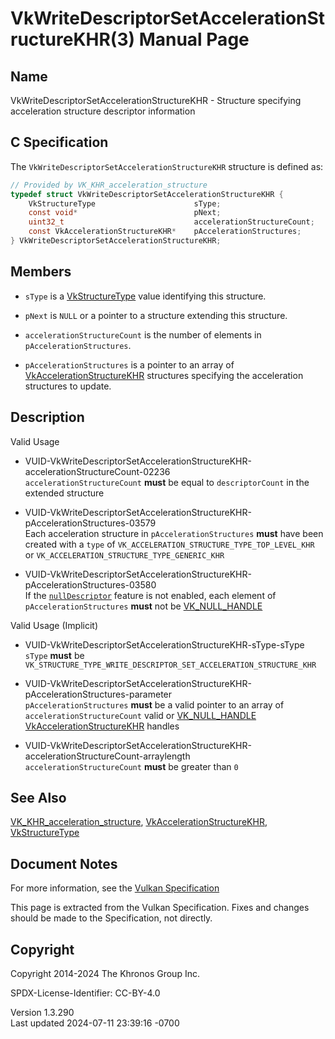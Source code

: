 # VkWriteDescriptorSetAccelerationStructureKHR(3) Manual Page

## Name

VkWriteDescriptorSetAccelerationStructureKHR - Structure specifying
acceleration structure descriptor information



## <a href="#_c_specification" class="anchor"></a>C Specification

The `VkWriteDescriptorSetAccelerationStructureKHR` structure is defined
as:

``` c
// Provided by VK_KHR_acceleration_structure
typedef struct VkWriteDescriptorSetAccelerationStructureKHR {
    VkStructureType                      sType;
    const void*                          pNext;
    uint32_t                             accelerationStructureCount;
    const VkAccelerationStructureKHR*    pAccelerationStructures;
} VkWriteDescriptorSetAccelerationStructureKHR;
```

## <a href="#_members" class="anchor"></a>Members

- `sType` is a [VkStructureType](https://registry.khronos.org/vulkan/specs/1.3-extensions/man/html/VkStructureType.html) value identifying
  this structure.

- `pNext` is `NULL` or a pointer to a structure extending this
  structure.

- `accelerationStructureCount` is the number of elements in
  `pAccelerationStructures`.

- `pAccelerationStructures` is a pointer to an array of
  [VkAccelerationStructureKHR](https://registry.khronos.org/vulkan/specs/1.3-extensions/man/html/VkAccelerationStructureKHR.html)
  structures specifying the acceleration structures to update.

## <a href="#_description" class="anchor"></a>Description

Valid Usage

- <a
  href="#VUID-VkWriteDescriptorSetAccelerationStructureKHR-accelerationStructureCount-02236"
  id="VUID-VkWriteDescriptorSetAccelerationStructureKHR-accelerationStructureCount-02236"></a>
  VUID-VkWriteDescriptorSetAccelerationStructureKHR-accelerationStructureCount-02236  
  `accelerationStructureCount` **must** be equal to `descriptorCount` in
  the extended structure

- <a
  href="#VUID-VkWriteDescriptorSetAccelerationStructureKHR-pAccelerationStructures-03579"
  id="VUID-VkWriteDescriptorSetAccelerationStructureKHR-pAccelerationStructures-03579"></a>
  VUID-VkWriteDescriptorSetAccelerationStructureKHR-pAccelerationStructures-03579  
  Each acceleration structure in `pAccelerationStructures` **must** have
  been created with a `type` of
  `VK_ACCELERATION_STRUCTURE_TYPE_TOP_LEVEL_KHR` or
  `VK_ACCELERATION_STRUCTURE_TYPE_GENERIC_KHR`

- <a
  href="#VUID-VkWriteDescriptorSetAccelerationStructureKHR-pAccelerationStructures-03580"
  id="VUID-VkWriteDescriptorSetAccelerationStructureKHR-pAccelerationStructures-03580"></a>
  VUID-VkWriteDescriptorSetAccelerationStructureKHR-pAccelerationStructures-03580  
  If the <a
  href="https://registry.khronos.org/vulkan/specs/1.3-extensions/html/vkspec.html#features-nullDescriptor"
  target="_blank" rel="noopener"><code>nullDescriptor</code></a> feature
  is not enabled, each element of `pAccelerationStructures` **must** not
  be [VK_NULL_HANDLE](https://registry.khronos.org/vulkan/specs/1.3-extensions/man/html/VK_NULL_HANDLE.html)

Valid Usage (Implicit)

- <a href="#VUID-VkWriteDescriptorSetAccelerationStructureKHR-sType-sType"
  id="VUID-VkWriteDescriptorSetAccelerationStructureKHR-sType-sType"></a>
  VUID-VkWriteDescriptorSetAccelerationStructureKHR-sType-sType  
  `sType` **must** be
  `VK_STRUCTURE_TYPE_WRITE_DESCRIPTOR_SET_ACCELERATION_STRUCTURE_KHR`

- <a
  href="#VUID-VkWriteDescriptorSetAccelerationStructureKHR-pAccelerationStructures-parameter"
  id="VUID-VkWriteDescriptorSetAccelerationStructureKHR-pAccelerationStructures-parameter"></a>
  VUID-VkWriteDescriptorSetAccelerationStructureKHR-pAccelerationStructures-parameter  
  `pAccelerationStructures` **must** be a valid pointer to an array of
  `accelerationStructureCount` valid or
  [VK_NULL_HANDLE](https://registry.khronos.org/vulkan/specs/1.3-extensions/man/html/VK_NULL_HANDLE.html)
  [VkAccelerationStructureKHR](https://registry.khronos.org/vulkan/specs/1.3-extensions/man/html/VkAccelerationStructureKHR.html) handles

- <a
  href="#VUID-VkWriteDescriptorSetAccelerationStructureKHR-accelerationStructureCount-arraylength"
  id="VUID-VkWriteDescriptorSetAccelerationStructureKHR-accelerationStructureCount-arraylength"></a>
  VUID-VkWriteDescriptorSetAccelerationStructureKHR-accelerationStructureCount-arraylength  
  `accelerationStructureCount` **must** be greater than `0`

## <a href="#_see_also" class="anchor"></a>See Also

[VK_KHR_acceleration_structure](https://registry.khronos.org/vulkan/specs/1.3-extensions/man/html/VK_KHR_acceleration_structure.html),
[VkAccelerationStructureKHR](https://registry.khronos.org/vulkan/specs/1.3-extensions/man/html/VkAccelerationStructureKHR.html),
[VkStructureType](https://registry.khronos.org/vulkan/specs/1.3-extensions/man/html/VkStructureType.html)

## <a href="#_document_notes" class="anchor"></a>Document Notes

For more information, see the <a
href="https://registry.khronos.org/vulkan/specs/1.3-extensions/html/vkspec.html#VkWriteDescriptorSetAccelerationStructureKHR"
target="_blank" rel="noopener">Vulkan Specification</a>

This page is extracted from the Vulkan Specification. Fixes and changes
should be made to the Specification, not directly.

## <a href="#_copyright" class="anchor"></a>Copyright

Copyright 2014-2024 The Khronos Group Inc.

SPDX-License-Identifier: CC-BY-4.0

Version 1.3.290  
Last updated 2024-07-11 23:39:16 -0700
